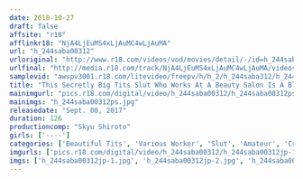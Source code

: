 ```yaml
---
date: 2018-10-27
draft: false
affsite: "r18"
afflinkr18: "NjA4LjEuMS4xLjAuMC4wLjAuMA"
url: "h_244saba00312"
urloriginal: "http://www.r18.com/videos/vod/movies/detail/-/id=h_244saba00312"
urlfinal: "http://media.r18.com/track/NjA4LjEuMS4xLjAuMC4wLjAuMA/videos/vod/movies/detail/-/id=h_244saba00312"
samplevid: "awspv3001.r18.com/litevideo/freepv/h/h_2/h_244saba312/h_244saba312_dmb_w.mp4"
title: "This Secretly Big Tits Slut Who Works At A Beauty Salon Is A Blowjob Master And Now Making Her AV Debut!!"
mainimgurl: "pics.r18.com/digital/video/h_244saba00312/h_244saba00312ps.jpg"
mainimgs: "h_244saba00312ps.jpg"
releasedate: "Sept. 08, 2017"
duration: 126
productioncomp: "Skyu Shiroto"
girls: ['----']
categories: ['Beautiful Tits', 'Various Worker', 'Slut', 'Amateur', 'Creampie', 'Hi-Def']
imgurls: ['pics.r18.com/digital/video/h_244saba00312/h_244saba00312jp-1.jpg', 'pics.r18.com/digital/video/h_244saba00312/h_244saba00312jp-2.jpg', 'pics.r18.com/digital/video/h_244saba00312/h_244saba00312jp-3.jpg', 'pics.r18.com/digital/video/h_244saba00312/h_244saba00312jp-4.jpg', 'pics.r18.com/digital/video/h_244saba00312/h_244saba00312jp-5.jpg', 'pics.r18.com/digital/video/h_244saba00312/h_244saba00312jp-6.jpg', 'pics.r18.com/digital/video/h_244saba00312/h_244saba00312jp-7.jpg', 'pics.r18.com/digital/video/h_244saba00312/h_244saba00312jp-8.jpg', 'pics.r18.com/digital/video/h_244saba00312/h_244saba00312jp-9.jpg', 'pics.r18.com/digital/video/h_244saba00312/h_244saba00312jp-10.jpg', 'pics.r18.com/digital/video/h_244saba00312/h_244saba00312jp-11.jpg', 'pics.r18.com/digital/video/h_244saba00312/h_244saba00312jp-12.jpg', 'pics.r18.com/digital/video/h_244saba00312/h_244saba00312jp-13.jpg', 'pics.r18.com/digital/video/h_244saba00312/h_244saba00312jp-14.jpg', 'pics.r18.com/digital/video/h_244saba00312/h_244saba00312jp-15.jpg', 'pics.r18.com/digital/video/h_244saba00312/h_244saba00312jp-16.jpg', 'pics.r18.com/digital/video/h_244saba00312/h_244saba00312jp-17.jpg', 'pics.r18.com/digital/video/h_244saba00312/h_244saba00312jp-18.jpg', 'pics.r18.com/digital/video/h_244saba00312/h_244saba00312jp-19.jpg', 'pics.r18.com/digital/video/h_244saba00312/h_244saba00312jp-20.jpg']
imgs: ['h_244saba00312jp-1.jpg', 'h_244saba00312jp-2.jpg', 'h_244saba00312jp-3.jpg', 'h_244saba00312jp-4.jpg', 'h_244saba00312jp-5.jpg', 'h_244saba00312jp-6.jpg', 'h_244saba00312jp-7.jpg', 'h_244saba00312jp-8.jpg', 'h_244saba00312jp-9.jpg', 'h_244saba00312jp-10.jpg', 'h_244saba00312jp-11.jpg', 'h_244saba00312jp-12.jpg', 'h_244saba00312jp-13.jpg', 'h_244saba00312jp-14.jpg', 'h_244saba00312jp-15.jpg', 'h_244saba00312jp-16.jpg', 'h_244saba00312jp-17.jpg', 'h_244saba00312jp-18.jpg', 'h_244saba00312jp-19.jpg', 'h_244saba00312jp-20.jpg']
---
```

